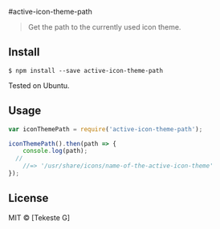 #active-icon-theme-path
> Get the path to the currently used icon theme.


## Install

```
$ npm install --save active-icon-theme-path
```

Tested on Ubuntu.


## Usage

```js
var iconThemePath = require('active-icon-theme-path');

iconThemePath().then(path => {
	console.log(path);
  //
	//=> '/usr/share/icons/name-of-the-active-icon-theme'
});
```

## License

MIT © [Tekeste G]
